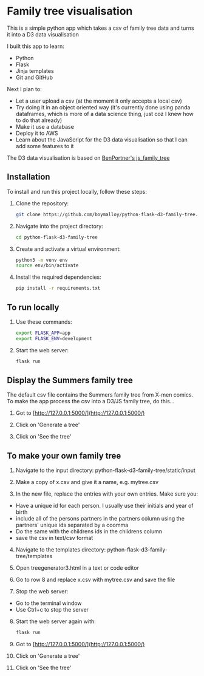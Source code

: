 # Family tree visualisation

This is a simple python app which takes a csv of family tree data and turns it into a D3 data visualisation 

I built this app to learn:
* Python
* Flask
* Jinja templates
* Git and GitHub

Next I plan to:
* Let a user upload a csv (at the moment it only accepts a local csv)
* Try doing it in an object oriented way (it's currently done using panda dataframes, which is more of a data science thing, just coz I knew how to do that already)
* Make it use a database
* Deploy it to AWS
* Learn about the JavaScript for the D3 data visualisation so that I can add some features to it 

The D3 data visualisation is based on [BenPortner's js_family_tree](https://github.com/BenPortner/js_family_tree)

## Installation
To install and run this project locally, follow these steps:

1. Clone the repository:
    ```bash
    git clone https://github.com/boymalloy/python-flask-d3-family-tree.git
    ```

2. Navigate into the project directory:
    ```bash
    cd python-flask-d3-family-tree
    ```

3. Create and activate a virtual environment:
    ```bash
    python3 -m venv env
    source env/bin/activate
    ```

4. Install the required dependencies:
    ```bash
    pip install -r requirements.txt
    ```
## To run locally

1. Use these commands:
    ```bash
    export FLASK_APP=app
    export FLASK_ENV=development
    ```
2. Start the web server:
    ```bash
    flask run
    ```
## Display the Summers family tree

The default csv file contains the Summers family tree from X-men comics. To make the app process the csv into a D3/JS family tree, do this...

1. Got to [http://127.0.0.1:5000/](http://127.0.0.1:5000/)

2. Click on 'Generate a tree'

3. Click on 'See the tree'

## To make your own family tree

1. Navigate to the input directory: python-flask-d3-family-tree/static/input

2. Make a copy of x.csv and give it a name, e.g. mytree.csv

3. In the new file, replace the entries with your own entries. Make sure you:
* Have a unique id for each person. I usually use their initials and year of birth
* include all of the persons partners in the partners column using the partners' unique ids separated by a coomma
* Do the same with the childrens ids in the childrens column
* save the csv in text/csv format

4. Navigate to the templates directory: python-flask-d3-family-tree/templates

5. Open treegenerator3.html in a text or code editor

6. Go to row 8 and replace x.csv with mytree.csv and save the file

7. Stop the web server:
* Go to the terminal window
* Use Ctrl+c to stop the server

8. Start the web server again with:
    ```bash
    flask run
    ```

8. Got to [http://127.0.0.1:5000/](http://127.0.0.1:5000/)

9. Click on 'Generate a tree'

10. Click on 'See the tree'
